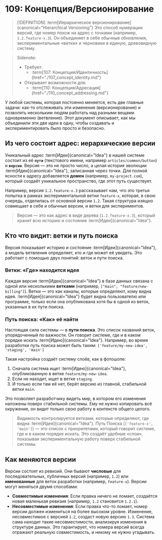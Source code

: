 # 109: Концепция/Версионирование

> [!DEFINITION] :term[Иерархическое версионирование]{canonical="Hierarchical Versioning"}
> Это способ нумерации версий, где номер похож на адрес с точками (например, `1.2.feature-x.3`). Он объединяет в себе обычные обновления, экспериментальные «ветки» и черновики в единую, древовидную систему.

> Sidenote:
> - Требует:
>   - :term[107: Концепция/Идентичность]{href="./107_concept_identity.md"}
> - Открывает возможности для:
>   - :term[110: Концепция/Адресация]{href="./110_concept_addressing.md"}

У любой системы, которая постоянно меняется, есть две главные задачи: как-то отслеживать эти изменения (версионирование) и позволять нескольким людям работать над разными вещами одновременно (ветвление). Этот документ описывает, как мы объединили эти две идеи в одну, чтобы создавать и экспериментировать было просто и безопасно.

## Из чего состоит адрес: иерархические версии

Уникальный адрес :term[Идеи]{canonical="Idea"} в нашей системе состоит из её **`пути`** (текстового имени, например `articles/common/button`) и **`версии`**. Версия — это не просто число, а целая история эволюции :term[Идеи]{canonical="Idea"}, записанная через точки. Для полной ясности к адресу добавляется **домен** (например, `my-project.com`), который создаёт уникальное пространство, где этот путь существует.

Например, версия `1.2.feature-x.3` рассказывает нам, что это третья попытка в рамках экспериментальной ветки `feature-x`, которая, в свою очередь, отделилась от основной версии `1.2`. Такая структура изящно совмещает в себе и обычные версии, и ветки для экспериментов.

> Версия — это как адрес в виде дерева (`1.2.feature-x.3`), который хранит всю историю и состояние :term[Идеи]{canonical="Idea"}.

## Кто что видит: ветки и путь поиска

Версия показывает историю и состояние :term[Идеи]{canonical="Idea"}, а модель ветвления определяет, кто и где может её увидеть. Это работает с помощью двух понятий: веток и пути поиска.

### Ветки: «Где» находится идея

Каждая версия :term[Идеи]{canonical="Idea"} в базе данных связана с одной или несколькими **ветками** (например, `["main", "feature/new-billing"]`). Ветки — это как каналы, которые определяют, кому видна идея. :term[Идея]{canonical="Idea"} будет видна пользователю или программе, только если она опубликована хотя бы в одной из веток, указанных в их пути поиска.

### Путь поиска: «Как» её найти

Настоящая сила системы — в **пути поиска**. Это список названий веток, упорядоченный по важности. Он говорит системе, где и в каком порядке искать :term[Идею]{canonical="Idea"}. Например, во время разработки путь поиска может быть таким: `['feature/my-new-idea', 'staging', 'main']`

Такая настройка создаёт систему слоёв, как в фотошопе:

1.  Сначала система ищет :term[Идею]{canonical="Idea"}, опубликованную в ветке `feature/my-new-idea`.
2.  Если не находит, ищет в ветке `staging`.
3.  И только если там её нет, берёт версию из главной, стабильной ветки `main`.

Это позволяет разработчику видеть мир, в котором его изменения наложены поверх стабильной системы. Ему не нужно копировать всё окружение, он видит только свою работу в контексте общего целого.

> Видимость контролируется ветками, которые определяют, где видна :term[Идея]{canonical="Idea"}.
> Путь Поиска (`['feature-x', 'main']`) — это список с приоритетами, который говорит
> системе, где и в каком порядке искать. Это создаёт удобные «слои»,
> показывая экспериментальную работу поверх стабильной системы.

## Как меняются версии

Версии состоят из ревизий. Они бывают **числовые** для последовательных, публичных версий (например, `1.2`) или **именованные** для веток разработки (например, `feature-x`). Версии могут меняться двумя способами:

- **Совместимые изменения**: Если правка ничего не ломает, создаётся новая маленькая ревизия (например, `1.2` становится `1.2.1`).
- **Несовместимые изменения**: Если правка что-то ломает, номер версии должен измениться на более высоком уровне. Изменение, несовместимое с версией `1.2`, создаст новую версию `1.3`. Система сама находит такие несовместимости, анализируя изменения в структуре данных. Это гарантирует, что номера версий всегда отражают реальную совместимость, и никому не нужно угадывать.
